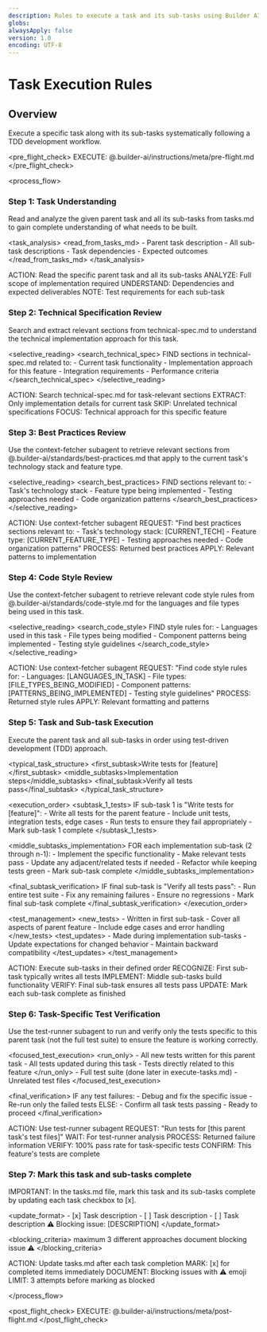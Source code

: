 ```yaml
---
description: Rules to execute a task and its sub-tasks using Builder AI
globs:
alwaysApply: false
version: 1.0
encoding: UTF-8
---
```


# Task Execution Rules

## Overview

Execute a specific task along with its sub-tasks systematically following a TDD development workflow.

<pre_flight_check>
EXECUTE: @.builder-ai/instructions/meta/pre-flight.md
</pre_flight_check>

<process_flow>

<step number="1" name="task_understanding">

### Step 1: Task Understanding

Read and analyze the given parent task and all its sub-tasks from tasks.md to gain complete understanding of what needs to be built.

<task_analysis>
<read_from_tasks_md> - Parent task description - All sub-task descriptions - Task dependencies - Expected outcomes
</read_from_tasks_md>
</task_analysis>

<instructions>
  ACTION: Read the specific parent task and all its sub-tasks
  ANALYZE: Full scope of implementation required
  UNDERSTAND: Dependencies and expected deliverables
  NOTE: Test requirements for each sub-task
</instructions>

</step>

<step number="2" name="technical_spec_review">

### Step 2: Technical Specification Review

Search and extract relevant sections from technical-spec.md to understand the technical implementation approach for this task.

<selective_reading>
<search_technical_spec>
FIND sections in technical-spec.md related to: - Current task functionality - Implementation approach for this feature - Integration requirements - Performance criteria
</search_technical_spec>
</selective_reading>

<instructions>
  ACTION: Search technical-spec.md for task-relevant sections
  EXTRACT: Only implementation details for current task
  SKIP: Unrelated technical specifications
  FOCUS: Technical approach for this specific feature
</instructions>

</step>

<step number="3" subagent="context-fetcher" name="best_practices_review">

### Step 3: Best Practices Review

Use the context-fetcher subagent to retrieve relevant sections from @.builder-ai/standards/best-practices.md that apply to the current task's technology stack and feature type.

<selective_reading>
<search_best_practices>
FIND sections relevant to: - Task's technology stack - Feature type being implemented - Testing approaches needed - Code organization patterns
</search_best_practices>
</selective_reading>

<instructions>
  ACTION: Use context-fetcher subagent
  REQUEST: "Find best practices sections relevant to:
            - Task's technology stack: [CURRENT_TECH]
            - Feature type: [CURRENT_FEATURE_TYPE]
            - Testing approaches needed
            - Code organization patterns"
  PROCESS: Returned best practices
  APPLY: Relevant patterns to implementation
</instructions>

</step>

<step number="4" subagent="context-fetcher" name="code_style_review">

### Step 4: Code Style Review

Use the context-fetcher subagent to retrieve relevant code style rules from @.builder-ai/standards/code-style.md for the languages and file types being used in this task.

<selective_reading>
<search_code_style>
FIND style rules for: - Languages used in this task - File types being modified - Component patterns being implemented - Testing style guidelines
</search_code_style>
</selective_reading>

<instructions>
  ACTION: Use context-fetcher subagent
  REQUEST: "Find code style rules for:
            - Languages: [LANGUAGES_IN_TASK]
            - File types: [FILE_TYPES_BEING_MODIFIED]
            - Component patterns: [PATTERNS_BEING_IMPLEMENTED]
            - Testing style guidelines"
  PROCESS: Returned style rules
  APPLY: Relevant formatting and patterns
</instructions>

</step>

<step number="5" name="task_execution">

### Step 5: Task and Sub-task Execution

Execute the parent task and all sub-tasks in order using test-driven development (TDD) approach.

<typical_task_structure>
<first_subtask>Write tests for [feature]</first_subtask>
<middle_subtasks>Implementation steps</middle_subtasks>
<final_subtask>Verify all tests pass</final_subtask>
</typical_task_structure>

<execution_order>
<subtask_1_tests>
IF sub-task 1 is "Write tests for [feature]": - Write all tests for the parent feature - Include unit tests, integration tests, edge cases - Run tests to ensure they fail appropriately - Mark sub-task 1 complete
</subtask_1_tests>

<middle_subtasks_implementation>
FOR each implementation sub-task (2 through n-1): - Implement the specific functionality - Make relevant tests pass - Update any adjacent/related tests if needed - Refactor while keeping tests green - Mark sub-task complete
</middle_subtasks_implementation>

<final_subtask_verification>
IF final sub-task is "Verify all tests pass": - Run entire test suite - Fix any remaining failures - Ensure no regressions - Mark final sub-task complete
</final_subtask_verification>
</execution_order>

<test_management>
<new_tests> - Written in first sub-task - Cover all aspects of parent feature - Include edge cases and error handling
</new_tests>
<test_updates> - Made during implementation sub-tasks - Update expectations for changed behavior - Maintain backward compatibility
</test_updates>
</test_management>

<instructions>
  ACTION: Execute sub-tasks in their defined order
  RECOGNIZE: First sub-task typically writes all tests
  IMPLEMENT: Middle sub-tasks build functionality
  VERIFY: Final sub-task ensures all tests pass
  UPDATE: Mark each sub-task complete as finished
</instructions>

</step>

<step number="6" subagent="test-runner" name="task_test_verification">

### Step 6: Task-Specific Test Verification

Use the test-runner subagent to run and verify only the tests specific to this parent task (not the full test suite) to ensure the feature is working correctly.

<focused_test_execution>
<run_only> - All new tests written for this parent task - All tests updated during this task - Tests directly related to this feature
</run_only>
<skip> - Full test suite (done later in execute-tasks.md) - Unrelated test files
</skip>
</focused_test_execution>

<final_verification>
IF any test failures: - Debug and fix the specific issue - Re-run only the failed tests
ELSE: - Confirm all task tests passing - Ready to proceed
</final_verification>

<instructions>
  ACTION: Use test-runner subagent
  REQUEST: "Run tests for [this parent task's test files]"
  WAIT: For test-runner analysis
  PROCESS: Returned failure information
  VERIFY: 100% pass rate for task-specific tests
  CONFIRM: This feature's tests are complete
</instructions>

</step>

<step number="7" name="task_status_updates">

### Step 7: Mark this task and sub-tasks complete

IMPORTANT: In the tasks.md file, mark this task and its sub-tasks complete by updating each task checkbox to [x].

<update_format>
<completed>- [x] Task description</completed>
<incomplete>- [ ] Task description</incomplete>
<blocked> - [ ] Task description
⚠️ Blocking issue: [DESCRIPTION]
</blocked>
</update_format>

<blocking_criteria>
<attempts>maximum 3 different approaches</attempts>
<action>document blocking issue</action>
<emoji>⚠️</emoji>
</blocking_criteria>

<instructions>
  ACTION: Update tasks.md after each task completion
  MARK: [x] for completed items immediately
  DOCUMENT: Blocking issues with ⚠️ emoji
  LIMIT: 3 attempts before marking as blocked
</instructions>

</step>

</process_flow>

<post_flight_check>
EXECUTE: @.builder-ai/instructions/meta/post-flight.md
</post_flight_check>
